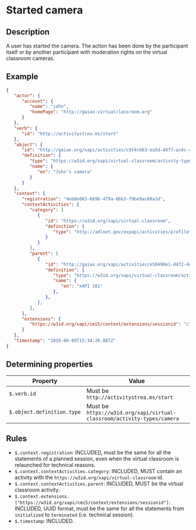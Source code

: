 # Started camera

## Description

A user has started the camera. The action has been done by the participant itself or by another participant with moderation rights on the virtual classroom cameras. 

## Example

```json
{
   "actor": {
      "account": {
         "name": "john",
         "homePage": "http://gaiax-virtualclassroom.org"
      }
   },
   "verb": {
      "id": "http://activitystrea.ms/start"
   },
   "object": {
      "id": "http://gaiax.org/xapi/activities/c9f4c663-ea5d-48f7-ac6c-4d3534562eed",
      "definition": {
         "type": "https://w3id.org/xapi/virtual-classroom/activity-types/camera",
         "name": {
            "en": "John's camera"
         }
      }
   },
   "context": {
      "registration": "4eb0e063-669b-479a-86b3-f9be9ac88a1d",
      "contextActivities": {
         "category": [
            {
               "id": "https://w3id.org/xapi/virtual-classroom",
               "definition": {
                  "type": "http://adlnet.gov/expapi/activities/profile"
               }
            }
         ], 
         "parent": [
            {
               "id": "http://gaiax.org/xapi/activities/e59490e1-ddf2-4c43-bfdc-14e274abc106",
               "definition": {
                  "type": "https://w3id.org/xapi/virtual-classroom/activity-types/virtual-classroom",
                  "name": {
                     "en": "xAPI 101"
                  },
               },
            },
         ],
      },
      "extensions": {
         "https://w3id.org/xapi/cmi5/context/extensions/sessionid": "c7b6f0a9-482c-4c03-acc1-548289126963"
      }
   },
   "timestamp": "2016-06-09T15:34:26.887Z"
}
```

## Determining properties

| Property | Value |
|---|---|
| `$.verb.id` | Must be `http://activitystrea.ms/start` |
| `$.object.definition.type` | Must be `https://w3id.org/xapi/virtual-classroom/activity-types/camera` |


## Rules

- `$.context.registration`: INCLUDED, must be the same for all the statements of a planned session, even when the virtual classroom is relaunched for technical reasons.
- `$.context.contextActivities.category`: INCLUDED, MUST contain an activity with the `https://w3id.org/xapi/virtual-classroom` id.
- `$.context.contextActivities.parent`: INCLUDED, MUST be the virtual classroom activity.
- `$.context.extensions.["https://w3id.org/xapi/cmi5/context/extensions/sessionid"]`: INCLUDED, UUID format, must be the same for all the statements from `initialized` to `terminated` (i.e. technical session).
- `$.timestamp`: INCLUDED.
